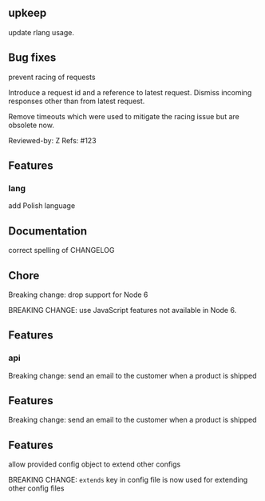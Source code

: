 <!-- NEWS.md is maintained by https://cynkra.github.io/fledge, do not edit -->


## upkeep

update rlang usage.


## Bug fixes

prevent racing of requests

Introduce a request id and a reference to latest request. Dismiss
incoming responses other than from latest request.

Remove timeouts which were used to mitigate the racing issue but are
obsolete now.

Reviewed-by: Z
Refs: #123

## Features

### lang

add Polish language


## Documentation

correct spelling of CHANGELOG


## Chore

Breaking change: drop support for Node 6

BREAKING CHANGE: use JavaScript features not available in Node 6.


## Features

### api

Breaking change: send an email to the customer when a product is shipped


## Features

Breaking change: send an email to the customer when a product is shipped


## Features

allow provided config object to extend other configs

  BREAKING CHANGE: `extends` key in config file is now used for extending other config files



